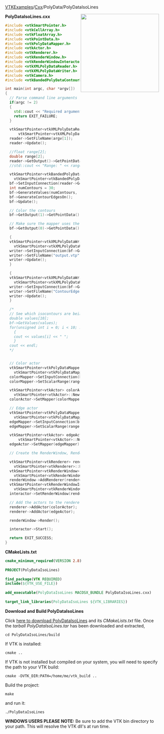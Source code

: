 [VTKExamples](/home/)/[Cxx](/Cxx)/PolyData/PolyDataIsoLines

<img align="right" src="https://github.com/lorensen/VTKExamples/blob/gh-pages/Testing/Baseline/PolyData/TestPolyDataIsoLines.png?raw=true" width="256" />

**PolyDataIsoLines.cxx**
```c++
#include <vtkSmartPointer.h>
#include <vtkCellArray.h>
#include <vtkFloatArray.h>
#include <vtkPointData.h>
#include <vtkPolyDataMapper.h>
#include <vtkActor.h>
#include <vtkRenderer.h>
#include <vtkRenderWindow.h>
#include <vtkRenderWindowInteractor.h>
#include <vtkXMLPolyDataReader.h>
#include <vtkXMLPolyDataWriter.h>
#include <vtkCamera.h>
#include <vtkBandedPolyDataContourFilter.h>

int main(int argc, char *argv[])
{
  // Parse command line arguments
  if(argc != 2)
  {
    std::cout << "Required arguments: Filename" << std::endl;
    return EXIT_FAILURE;
  }

  vtkSmartPointer<vtkXMLPolyDataReader> reader =
      vtkSmartPointer<vtkXMLPolyDataReader>::New();
  reader->SetFileName(argv[1]);
  reader->Update();

  //float range[2];
  double range[2];
  reader->GetOutput()->GetPointData()->GetScalars()->GetRange(range);
  //std::cout << "Range: " << range[0] << " , " << range[1] << std::endl;

  vtkSmartPointer<vtkBandedPolyDataContourFilter> bf =
    vtkSmartPointer<vtkBandedPolyDataContourFilter>::New();
  bf->SetInputConnection(reader->GetOutputPort());
  int numContours = 30;
  bf->GenerateValues(numContours, range);
  bf->GenerateContourEdgesOn();
  bf->Update();

  // Color the contours
  bf->GetOutput(1)->GetPointData()->SetScalars(bf->GetOutput()->GetPointData()->GetScalars());

  // Make sure the mapper uses the new colors
  bf->GetOutput(0)->GetPointData()->SetActiveScalars("Scalars");

  {
  vtkSmartPointer<vtkXMLPolyDataWriter> writer =
    vtkSmartPointer<vtkXMLPolyDataWriter>::New();
  writer->SetInputConnection(bf->GetOutputPort());
  writer->SetFileName("output.vtp");
  writer->Update();
  }

  {
  vtkSmartPointer<vtkXMLPolyDataWriter> writer =
    vtkSmartPointer<vtkXMLPolyDataWriter>::New();
  writer->SetInputConnection(bf->GetOutputPort(1));
  writer->SetFileName("ContourEdges.vtp");
  writer->Update();
  }

  /*
  // See which isocontours are being generated
  double values[10];
  bf->GetValues(values);
  for(unsigned int i = 0; i < 10; i++)
    {
    cout << values[i] << " ";
    }
  cout << endl;
  */


  // Color actor
  vtkSmartPointer<vtkPolyDataMapper> colorMapper =
    vtkSmartPointer<vtkPolyDataMapper>::New();
  colorMapper->SetInputConnection(bf->GetOutputPort(0));
  colorMapper->SetScalarRange(range);

  vtkSmartPointer<vtkActor> colorActor =
    vtkSmartPointer<vtkActor>::New();
  colorActor->SetMapper(colorMapper);

  // Edge actor
  vtkSmartPointer<vtkPolyDataMapper> edgeMapper =
    vtkSmartPointer<vtkPolyDataMapper>::New();
  edgeMapper->SetInputConnection(bf->GetOutputPort(1));
  edgeMapper->SetScalarRange(range);

  vtkSmartPointer<vtkActor> edgeActor =
      vtkSmartPointer<vtkActor>::New();
  edgeActor->SetMapper(edgeMapper);

  // Create the RenderWindow, Renderer and both Actors

  vtkSmartPointer<vtkRenderer> renderer =
    vtkSmartPointer<vtkRenderer>::New();
  vtkSmartPointer<vtkRenderWindow> renderWindow =
    vtkSmartPointer<vtkRenderWindow>::New();
  renderWindow->AddRenderer(renderer);
  vtkSmartPointer<vtkRenderWindowInteractor> interactor =
    vtkSmartPointer<vtkRenderWindowInteractor>::New();
  interactor->SetRenderWindow(renderWindow);

  // Add the actors to the renderer
  renderer->AddActor(colorActor);
  renderer->AddActor(edgeActor);

  renderWindow->Render();

  interactor->Start();

  return EXIT_SUCCESS;
}
```
**CMakeLists.txt**
```cmake
cmake_minimum_required(VERSION 2.8)
 
PROJECT(PolyDataIsoLines)
 
find_package(VTK REQUIRED)
include(${VTK_USE_FILE})
 
add_executable(PolyDataIsoLines MACOSX_BUNDLE PolyDataIsoLines.cxx)
 
target_link_libraries(PolyDataIsoLines ${VTK_LIBRARIES})
```

**Download and Build PolyDataIsoLines**

Click [here to download PolyDataIsoLines](https://github.com/lorensen/VTKWikiExamplesTarballs/raw/master/PolyDataIsoLines.tar) and its *CMakeLists.txt* file.
Once the *tarball PolyDataIsoLines.tar* has been downloaded and extracted,
```
cd PolyDataIsoLines/build 
```
If VTK is installed:
```
cmake ..
```
If VTK is not installed but compiled on your system, you will need to specify the path to your VTK build:
```
cmake -DVTK_DIR:PATH=/home/me/vtk_build ..
```
Build the project:
```
make
```
and run it:
```
./PolyDataIsoLines
```
**WINDOWS USERS PLEASE NOTE:** Be sure to add the VTK bin directory to your path. This will resolve the VTK dll's at run time.

